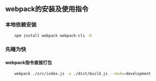 ## webpack的安装及使用指令

### 本地依赖安装

```sh
    npm install webpack webpack-cli -D
```

### 先睹为快

#### webpack指令直接打包
```sh
    webpack ./src/index.js -o ./dist/build.js --mode=development
```